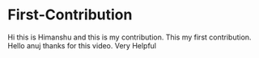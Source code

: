# First-Contribution
Hi this is Himanshu and this is my contribution.
This my first contribution.
Hello anuj thanks for this video. Very Helpful
